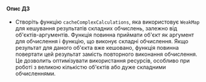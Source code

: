 #### Опис ДЗ
- Створіть функцію `cacheComplexCalculations`, яка використовує `WeakMap` для кешування результатів складних обчислень, залежно від об'єктів-аргументів. Функція повинна приймати об'єкт як аргумент для обчислення і функцію, що виконує складні обчислення. Якщо результат для даного об'єкта вже кешовано, функція повинна повертати цей результат замість повторного виконання обчислення. Це дозволить оптимізувати використання ресурсів, особливо при роботі з великою кількістю об'єктів або дуже складними обчисленнями.